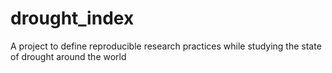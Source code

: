 # drought_index
A project to define reproducible research practices while studying the state of drought around the world
